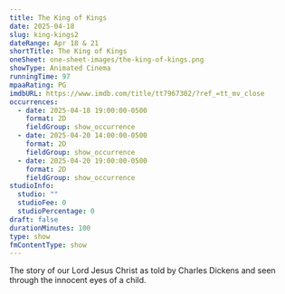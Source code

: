 ```yaml
---
title: The King of Kings
date: 2025-04-18
slug: king-kings2
dateRange: Apr 18 & 21
shortTitle: The King of Kings
oneSheet: one-sheet-images/the-king-of-kings.png
showType: Animated Cinema
runningTime: 97
mpaaRating: PG
imdbURL: https://www.imdb.com/title/tt7967302/?ref_=tt_mv_close
occurrences:
  - date: 2025-04-18 19:00:00-0500
    format: 2D
    fieldGroup: show_occurrence
  - date: 2025-04-20 14:00:00-0500
    format: 2D
    fieldGroup: show_occurrence
  - date: 2025-04-20 19:00:00-0500
    format: 2D
    fieldGroup: show_occurrence
studioInfo:
  studio: ""
  studioFee: 0
  studioPercentage: 0
draft: false
durationMinutes: 100
type: show
fmContentType: show
---
```

The story of our Lord Jesus Christ as told by Charles Dickens and seen through the innocent eyes of a child.